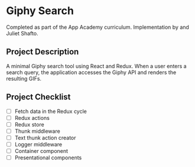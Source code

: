 # Giphy Search
Completed as part of the App Academy curriculum. Implementation by  and Juliet Shafto.

## Project Description
A minimal Giphy search tool using React and Redux. When a user enters a search query, the application accesses the Giphy API and renders the resulting GIFs.

## Project Checklist
- [ ] Fetch data in the Redux cycle
- [ ] Redux actions
- [ ] Redux store
- [ ] Thunk middleware
- [ ] Text thunk action creator
- [ ] Logger middleware
- [ ] Container component
- [ ] Presentational components
